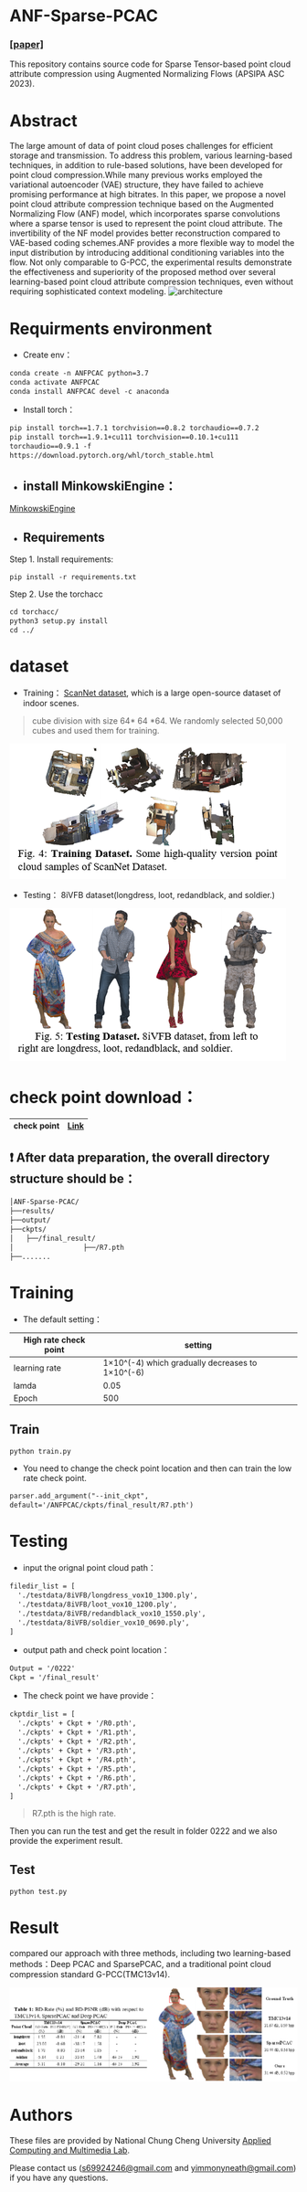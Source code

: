 # ANF-Sparse-PCAC
### [**[paper]**](https://ieeexplore.ieee.org/document/10317255)
This repository contains source code for Sparse Tensor-based point cloud attribute compression using Augmented Normalizing Flows (APSIPA ASC 2023).


# Abstract
The large amount of data of point cloud poses challenges for efficient storage and transmission. To address this problem, various learning-based techniques, in addition to rule-based solutions, have been developed for point cloud compression.While many previous works employed the variational autoencoder (VAE) structure, they have failed to achieve promising performance at high bitrates. In this paper, we propose a novel point cloud attribute compression technique based on the Augmented Normalizing Flow (ANF) model, which incorporates sparse convolutions where a sparse tensor is used to represent the point cloud attribute. The invertibility of the NF model provides better reconstruction compared to VAE-based coding schemes.ANF provides a more flexible way to model the input distribution by introducing additional conditioning variables into the flow. Not only comparable to G-PCC, the experimental results demonstrate the effectiveness and superiority of the proposed method over several learning-based point cloud attribute compression techniques, even without requiring sophisticated context modeling.
![architecture](https://github.com/kai0416s/ANF-Sparse-PCAC/blob/main/architecture.png)
# Requirments environment
* Create env：
```
conda create -n ANFPCAC python=3.7
conda activate ANFPCAC
conda install ANFPCAC devel -c anaconda
```
- Install torch：
```
pip install torch==1.7.1 torchvision==0.8.2 torchaudio==0.7.2
pip install torch==1.9.1+cu111 torchvision==0.10.1+cu111 torchaudio==0.9.1 -f https://download.pytorch.org/whl/torch_stable.html
```

* ## install MinkowskiEngine：
[MinkowskiEngine](https://github.com/NVIDIA/MinkowskiEngine)
* ## Requirements
Step 1. Install requirements:
```
pip install -r requirements.txt
```
Step 2. Use the torchacc
```
cd torchacc/
python3 setup.py install
cd ../
```

# dataset
* Training：
[ScanNet dataset](https://github.com/ScanNet/ScanNet), which is a large open-source dataset of indoor scenes.
>cube division with size 64* 64 *64. We randomly selected 50,000 cubes and used them for training.

![trainingdata](https://github.com/Applied-Computing-and-Multimedia-Lab/ANF-SparsePCAC/blob/main/trainingdata.png)

- Testing：
8iVFB dataset(longdress, loot, redandblack, and soldier.)

![testingdata](https://github.com/Applied-Computing-and-Multimedia-Lab/ANF-SparsePCAC/blob/main/testingdata.png)

# check point download：
| check point  | [Link](https://drive.google.com/drive/folders/1De7zUg2WWiax_u-Z5HvlhI-AfD8N3Hnd?usp=sharing)|
| ---------- | -----------|


## ❗ After data preparation, the overall directory structure should be：
```
│ANF-Sparse-PCAC/
├──results/
├──output/
├──ckpts/
│   ├──/final_result/
│                 ├──/R7.pth
├──.......
```

# Training
* The default setting：

| High rate check point  | setting|
| ---------- | -----------|
| learning rate   | 1×10^(-4) which gradually decreases to 1×10^(-6)   |
| lamda   | 0.05   |
| Epoch   | 500  |

## Train
```
python train.py
```
- You need to change the check point location and then can train the low rate check point.
```
parser.add_argument("--init_ckpt", default='/ANFPCAC/ckpts/final_result/R7.pth')
```
# Testing

* input the orignal point cloud path：
```
filedir_list = [
  './testdata/8iVFB/longdress_vox10_1300.ply',
  './testdata/8iVFB/loot_vox10_1200.ply',
  './testdata/8iVFB/redandblack_vox10_1550.ply',
  './testdata/8iVFB/soldier_vox10_0690.ply',
]
```
- output path and check point location：
```
Output = '/0222'
Ckpt = '/final_result'
```
* The check point we have provide：
```
ckptdir_list = [
  './ckpts' + Ckpt + '/R0.pth',
  './ckpts' + Ckpt + '/R1.pth',
  './ckpts' + Ckpt + '/R2.pth',
  './ckpts' + Ckpt + '/R3.pth',
  './ckpts' + Ckpt + '/R4.pth',
  './ckpts' + Ckpt + '/R5.pth',
  './ckpts' + Ckpt + '/R6.pth',
  './ckpts' + Ckpt + '/R7.pth',
]
```
> R7.pth is the high rate.

Then you can run the test and get the result in folder 0222
and we also provide the experiment result.

## Test
```
python test.py
```

# Result
compared our approach with three methods, including two learning-based methods：Deep PCAC and SparsePCAC, and a traditional point cloud compression standard G-PCC(TMC13v14).

![BD-Rate (%) and BD-PSNR (dB) with respect to abchors](https://github.com/Applied-Computing-and-Multimedia-Lab/ANF-SparsePCAC/blob/main/result.png)

# Authors
These files are provided by National Chung Cheng University [Applied Computing and Multimedia Lab](https://chiang.ccu.edu.tw/index.php).

Please contact us (s69924246@gmail.com and yimmonyneath@gmail.com) if you have any questions.

